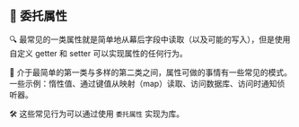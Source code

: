 ## 🔄 委托属性

🔍 最常见的一类属性就是简单地从幕后字段中读取（以及可能的写入），但是使用自定义 getter 和 setter 可以实现属性的任何行为。

🌉 介于最简单的第一类与多样的第二类之间，属性可做的事情有一些常见的模式。一些示例：惰性值、通过键值从映射（map）读取、访问数据库、访问时通知侦听器。

🛠️ 这些常见行为可以通过使用 `委托属性` 实现为库。